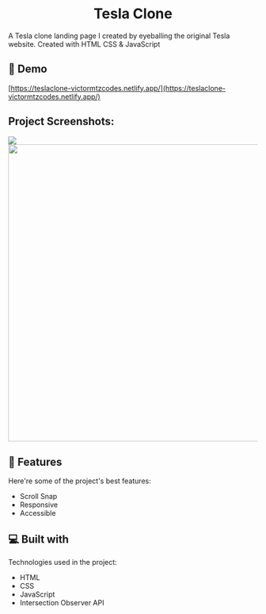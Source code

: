 <h1 align="center" id="title">Tesla Clone</h1>

<p id="description">A Tesla clone landing page I created by eyeballing the original Tesla website. Created with HTML CSS &amp; JavaScript</p>

<h2>🚀 Demo</h2>

[https://teslaclone-victormtzcodes.netlify.app/](https://teslaclone-victormtzcodes.netlify.app/)

<h2>Project Screenshots:</h2>

<img src="https://user-images.githubusercontent.com/93169407/185237923-c4ec263f-8d91-4bba-9ec0-1e1709df8055.png" />
<img src="https://user-images.githubusercontent.com/93169407/185237920-2fde93bd-5b47-402f-b6dc-17b4b1191b3a.png" height="600"/>

  
  
<h2>🧐 Features</h2>

Here're some of the project's best features:

*   Scroll Snap
*   Responsive
*   Accessible

  
  
<h2>💻 Built with</h2>

Technologies used in the project:

*   HTML
*   CSS
*   JavaScript
*   Intersection Observer API
